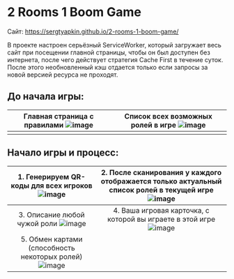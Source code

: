 # 2 Rooms 1 Boom Game
Сайт: https://sergtyapkin.github.io/2-rooms-1-boom-game/

В проекте настроен серьёзный ServiceWorker, который загружает весь сайт при посещении главной страницы, чтобы он был доступен без интернета, после чего действует стратегия Cache First в течение суток. После этого необновленный кэш отдается только если запросы за новой версией ресурса не проходят.



## До начала игры:
| Главная страница с правилами ![image](https://github.com/user-attachments/assets/8886edd5-d4e0-40b5-b99a-263ff0c293d9) | Список всех возможных ролей в игре ![image](https://github.com/user-attachments/assets/ee6c2184-76ff-4cfa-8757-c260449681cd) |
| :-: | :-: |
|  |  |


## Начало игры и процесс:
| 1. Генерируем QR-коды для всех игроков ![image](https://github.com/user-attachments/assets/3b76b56c-c874-4e08-aac7-944584f29d45) | 2. После сканирования у каждого отображается только актуальный список ролей в текущей игре ![image](https://github.com/user-attachments/assets/cddf477b-3e83-49f4-a05a-a51ac64e78ff) |
| :-: | :-: |
| 3. Описание любой чужой роли ![image](https://github.com/user-attachments/assets/649b9f6f-f063-48cd-b181-b1e1adc03329) | 4. Ваша игровая карточка, с которой вы играете в этой игре ![image](https://github.com/user-attachments/assets/0d06aa48-96df-47aa-8aca-b1f540e238f1) |
| 5. Обмен картами (способность некоторых ролей) ![image](https://github.com/user-attachments/assets/ec85c2c9-c2e2-43e6-a516-3d2792eff10f) |   |


